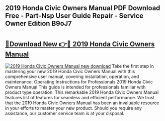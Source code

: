 ## 2019 Honda Civic Owners Manual PDF Download Free - Part-Nsp User Guide Repair - Service Owner Edition B9oJ7

# <h2><a href="http://bc20880.oget.top/?id=2019+Honda+Civic+Owners+Manual">🔗Download New 👉🔴 2019 Honda Civic Owners Manual</a></h2>

[![2019 Honda Civic Owners Manual new download](https://i.imgur.com/5g1atiW.png)](http://bc20880.oget.top/?id=2019+Honda+Civic+Owners+Manual)
Take the first step in mastering your new 2019 Honda Civic Owners Manual with this comprehensive user manual, covering installation, operation, and maintenance. Operating Instructions for Professionals 2019 Honda Civic Owners Manual This guide is intended for professionals familiar with product type operation. This remarkable 2019 Honda Civic Owners Manual features list of features for seamless and efficient performance. We trust that the 2019 Honda Civic Owners Manual has been an invaluable resource in your efforts to master your new product. Should you require any assistance, our customer service team is at your disposal.
